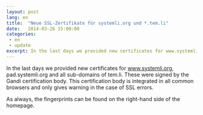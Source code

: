 ```yaml
---
layout: post
lang: en
title:  "Neue SSL-Zertifikate für systemli.org und *.tem.li"
date:   2014-03-26 15:00:00
categories:
 - en
 - update
excerpt: In the last days we provided new certificates for www.systemli.org, pad.systemli.org and all sub-domains of tem.li. These were signed by the Gandi certification body. This certification body is integrated in all common browsers and only gives warning in the case of SSL errors.
---
```

In the last days we provided new certificates for www.systemli.org, pad.systemli.org and all sub-domains of tem.li. These were signed by the Gandi certification body. This certification body is integrated in all common browsers and only gives warning in the case of SSL errors.

As always, the fingerprints can be found on the right-hand side of the homepage.  

